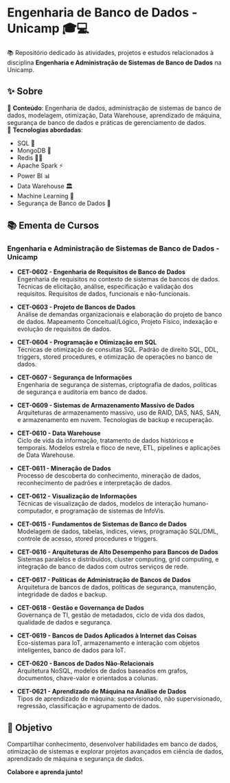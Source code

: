 # Engenharia de Banco de Dados - Unicamp 🎓💻

📚 Repositório dedicado às atividades, projetos e estudos relacionados à disciplina **Engenharia e Administração de Sistemas de Banco de Dados** na Unicamp.

## ✨ Sobre
🔹 **Conteúdo**: Engenharia de dados, administração de sistemas de banco de dados, modelagem, otimização, Data Warehouse, aprendizado de máquina, segurança de banco de dados e práticas de gerenciamento de dados.  
🔹 **Tecnologias abordadas**:  
  - SQL 🐘  
  - MongoDB 🍃  
  - Redis 🧑‍💻  
  - Apache Spark ⚡  
  - Power BI 📊  
  - Data Warehouse 🏛️  
  - Machine Learning 🤖  
  - Segurança de Banco de Dados 🔐  

## 📚 Ementa de Cursos

### **Engenharia e Administração de Sistemas de Banco de Dados** - Unicamp

- **CET-0602 - Engenharia de Requisitos de Banco de Dados**  
  Engenharia de requisitos no contexto de sistemas de bancos de dados. Técnicas de elicitação, análise, especificação e validação dos requisitos. Requisitos de dados, funcionais e não-funcionais.

- **CET-0603 - Projeto de Bancos de Dados**  
  Análise de demandas organizacionais e elaboração do projeto de banco de dados. Mapeamento Conceitual/Lógico, Projeto Físico, indexação e evolução de requisitos de dados.

- **CET-0604 - Programação e Otimização em SQL**  
  Técnicas de otimização de consultas SQL. Padrão de direito SQL, DDL, triggers, stored procedures, e otimização de operações no banco de dados.

- **CET-0607 - Segurança de Informações**  
  Engenharia de segurança de sistemas, criptografia de dados, políticas de segurança e auditoria em banco de dados.

- **CET-0609 - Sistemas de Armazenamento Massivo de Dados**  
  Arquiteturas de armazenamento massivo, uso de RAID, DAS, NAS, SAN, e armazenamento em nuvem. Tecnologias de backup e recuperação.

- **CET-0610 - Data Warehouse**  
  Ciclo de vida da informação, tratamento de dados históricos e temporais. Modelos estrela e floco de neve, ETL, pipelines e aplicações de Data Warehouse.

- **CET-0611 - Mineração de Dados**  
  Processo de descoberta do conhecimento, mineração de dados, reconhecimento de padrões e interpretação de dados.

- **CET-0612 - Visualização de Informações**  
  Técnicas de visualização de dados, modelos de interação humano-computador, e programação de sistemas de InfoVis.

- **CET-0615 - Fundamentos de Sistemas de Banco de Dados**  
  Modelagem de dados, tabelas, índices, views, programação SQL/DML, controle de acesso, stored procedures e triggers.

- **CET-0616 - Arquiteturas de Alto Desempenho para Bancos de Dados**  
  Sistemas paralelos e distribuídos, cluster computing, grid computing, e integração de banco de dados com outros serviços de rede.

- **CET-0617 - Políticas de Administração de Bancos de Dados**  
  Arquitetura de bancos de dados, políticas de segurança, manutenção, integridade de dados e backup.

- **CET-0618 - Gestão e Governança de Dados**  
  Governança de TI, gestão de metadados, ciclo de vida dos dados, qualidade de dados e segurança.

- **CET-0619 - Bancos de Dados Aplicados à Internet das Coisas**  
  Eco-sistemas para IoT, armazenamento e interação com objetos inteligentes, banco de dados para IoT.

- **CET-0620 - Bancos de Dados Não-Relacionais**  
  Arquitetura NoSQL, modelos de dados baseados em grafos, documentos, chave-valor e orientados a colunas.

- **CET-0621 - Aprendizado de Máquina na Análise de Dados**  
  Tipos de aprendizado de máquina: supervisionado, não supervisionado, regressão, classificação e agrupamento de dados.

## 🚀 Objetivo
Compartilhar conhecimento, desenvolver habilidades em banco de dados, otimização de sistemas e explorar projetos avançados em ciência de dados, aprendizado de máquina e segurança de dados.

**Colabore e aprenda junto!**